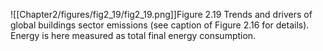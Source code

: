 ![[Chapter2/figures/fig2_19/fig2_19.png]]Figure 2.19 Trends and drivers of global buildings sector emissions (see caption of Figure 2.16 for details). Energy is here measured as total final energy consumption.